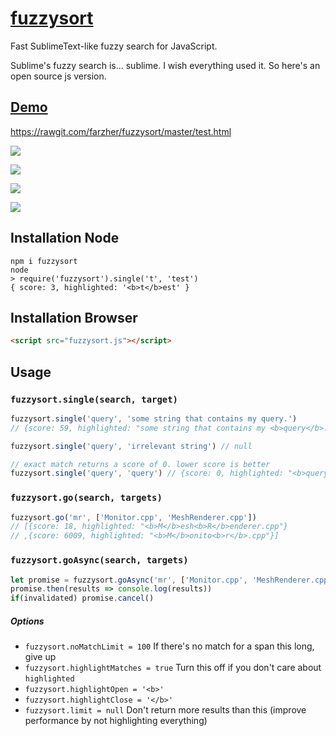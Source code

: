 # [fuzzysort](https://raw.github.com/farzher/fuzzysort/master/fuzzysort.js)

Fast SublimeText-like fuzzy search for JavaScript.

Sublime's fuzzy search is... sublime. I wish everything used it. So here's an open source js version.



## [Demo](https://rawgit.com/farzher/fuzzysort/master/test.html)

https://rawgit.com/farzher/fuzzysort/master/test.html

![](http://i.imgur.com/tleIW3b.gif)


![](http://i.imgur.com/dN2cd7z.png)

![](http://i.imgur.com/4kKfMK4.png)

![](http://i.imgur.com/PFIp7WR.png)



## Installation Node

```
npm i fuzzysort
node
> require('fuzzysort').single('t', 'test')
{ score: 3, highlighted: '<b>t</b>est' }
```


## Installation Browser

```html
<script src="fuzzysort.js"></script>
```




## Usage

### `fuzzysort.single(search, target)`

```js
fuzzysort.single('query', 'some string that contains my query.')
// {score: 59, highlighted: "some string that contains my <b>query</b>."}

fuzzysort.single('query', 'irrelevant string') // null

// exact match returns a score of 0. lower score is better
fuzzysort.single('query', 'query') // {score: 0, highlighted: "<b>query</b>"}
```

### `fuzzysort.go(search, targets)`

```js
fuzzysort.go('mr', ['Monitor.cpp', 'MeshRenderer.cpp'])
// [{score: 18, highlighted: "<b>M</b>esh<b>R</b>enderer.cpp"}
// ,{score: 6009, highlighted: "<b>M</b>onito<b>r</b>.cpp"}]
```

### `fuzzysort.goAsync(search, targets)`

```js
let promise = fuzzysort.goAsync('mr', ['Monitor.cpp', 'MeshRenderer.cpp'])
promise.then(results => console.log(results))
if(invalidated) promise.cancel()
```

##### Options

 - `fuzzysort.noMatchLimit = 100` If there's no match for a span this long, give up
 - `fuzzysort.highlightMatches = true` Turn this off if you don't care about `highlighted`
 - `fuzzysort.highlightOpen = '<b>'`
 - `fuzzysort.highlightClose = '</b>'`
 - `fuzzysort.limit = null` Don't return more results than this (improve performance by not highlighting everything)
